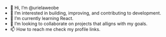 - 👋 Hi, I’m @urielaweobe
- 👀 I’m interested in building, improving, and contributing to development.
- 🌱 I’m currently learning React.
- 💞️ I’m looking to collaborate on projects that alligns with my goals.
- 📫 How to reach me check my profile links.

<!---
urielaweobe/urielaweobe is a ✨ special ✨ repository because its `README.md` (this file) appears on your GitHub profile.
You can click the Preview link to take a look at your changes.
--->
